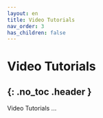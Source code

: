 ```yaml
---
layout: en
title: Video Tutorials
nav_order: 3
has_children: false
---
```

# Video Tutorials
{: .no_toc .header }
---

Video Tutorials ...
